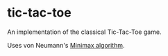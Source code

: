 # tic-tac-toe

An implementation of the classical Tic-Tac-Toe game.

Uses von Neumann's [Minimax algorithm](http://en.wikipedia.org/wiki/Minimax).
